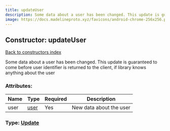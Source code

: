 ```yaml
---
title: updateUser
description: Some data about a user has been changed. This update is guaranteed to come before user identifier is returned to the client, if library knows anything about the user
image: https://docs.madelineproto.xyz/favicons/android-chrome-256x256.png
---
```

## Constructor: updateUser  
[Back to constructors index](index.md)



Some data about a user has been changed. This update is guaranteed to come before user identifier is returned to the client, if library knows anything about the user

### Attributes:

| Name     |    Type       | Required | Description |
|----------|---------------|----------|-------------|
|user|[user](../constructors/user.md) | Yes|New data about the user|



### Type: [Update](../types/Update.md)


